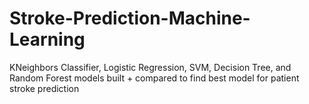# Stroke-Prediction-Machine-Learning
KNeighbors Classifier, Logistic Regression, SVM, Decision Tree, and Random Forest models built + compared to find best model for patient stroke prediction
